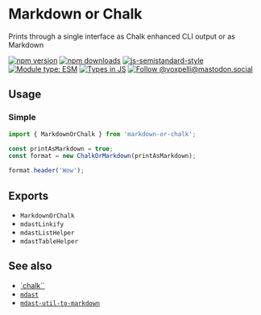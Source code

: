 # Markdown or Chalk

Prints through a single interface as Chalk enhanced CLI output or as Markdown

[![npm version](https://img.shields.io/npm/v/markdown-or-chalk.svg?style=flat)](https://www.npmjs.com/package/markdown-or-chalk)
[![npm downloads](https://img.shields.io/npm/dm/markdown-or-chalk.svg?style=flat)](https://www.npmjs.com/package/markdown-or-chalk)
[![js-semistandard-style](https://img.shields.io/badge/code%20style-semistandard-brightgreen.svg)](https://github.com/voxpelli/eslint-config)
[![Module type: ESM](https://img.shields.io/badge/module%20type-esm-brightgreen)](https://github.com/voxpelli/badges-cjs-esm)
[![Types in JS](https://img.shields.io/badge/types_in_js-yes-brightgreen)](https://github.com/voxpelli/types-in-js)
[![Follow @voxpelli@mastodon.social](https://img.shields.io/mastodon/follow/109247025527949675?domain=https%3A%2F%2Fmastodon.social&style=social)](https://mastodon.social/@voxpelli)

## Usage

### Simple

```javascript
import { MarkdownOrChalk } from 'markdown-or-chalk';

const printAsMarkdown = true;
const format = new ChalkOrMarkdown(printAsMarkdown);

format.header('Wow');
```

## Exports

* `MarkdownOrChalk`
* `mdastLinkify`
* `mdastListHelper`
* `mdastTableHelper`

## See also

* [`chalk``](https://www.npmjs.com/package/chalk)
* [`mdast`](https://www.npmjs.com/package/mdast)
* [`mdast-util-to-markdown`](https://www.npmjs.com/package/mdast-util-to-markdown)
